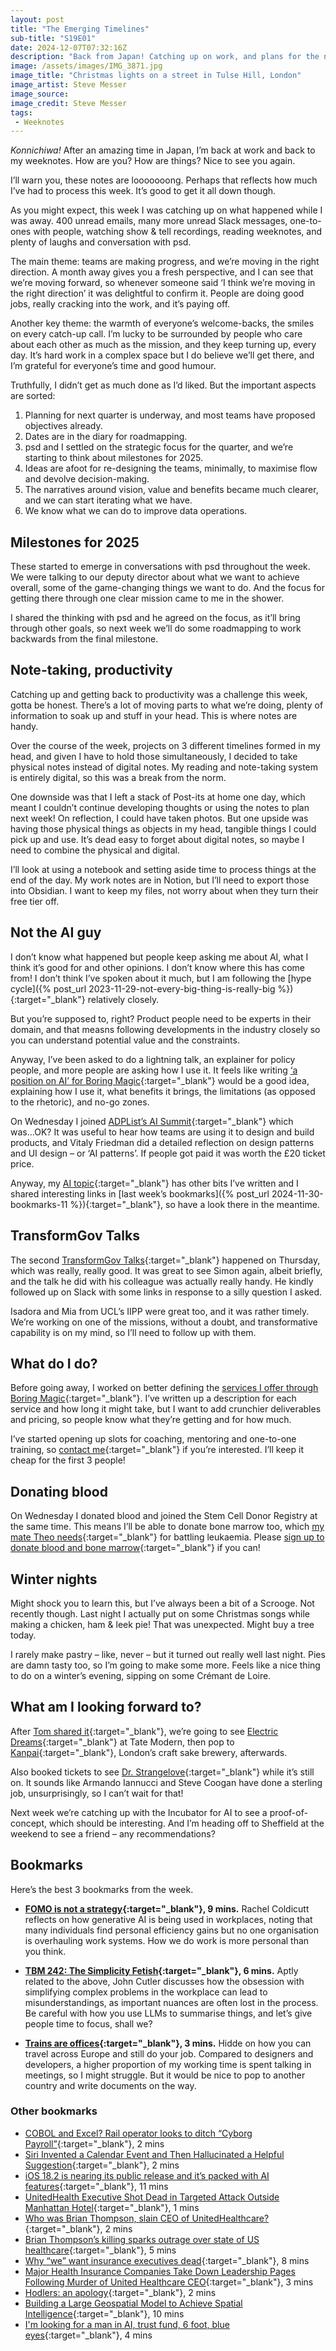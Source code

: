 ```yaml
---
layout: post
title: "The Emerging Timelines"
sub-title: "S19E01"
date: 2024-12-07T07:32:16Z
description: "Back from Japan! Catching up on work, and plans for the next quarter. Milestones for 2025, stuff on AI, and a call to donate bone marrow."
image: /assets/images/IMG_3871.jpg
image_title: "Christmas lights on a street in Tulse Hill, London"
image_artist: Steve Messer
image_source:
image_credit: Steve Messer
tags:
 - Weeknotes
---
```


_Konnichiwa!_ After an amazing time in Japan, I’m back at work and back to my weeknotes. How are you? How are things? Nice to see you again. 

I’ll warn you, these notes are looooooong. Perhaps that reflects how much I’ve had to process this week. It’s good to get it all down though.

As you might expect, this week I was catching up on what happened while I was away. 400 unread emails, many more unread Slack messages, one-to-ones with people, watching show & tell recordings, reading weeknotes, and plenty of laughs and conversation with psd. 

The main theme: teams are making progress, and we’re moving in the right direction. A month away gives you a fresh perspective, and I can see that we’re moving forward, so whenever someone said ‘I think we’re moving in the right direction’ it was delightful to confirm it. People are doing good jobs, really cracking into the work, and it’s paying off.

Another key theme: the warmth of everyone’s welcome-backs, the smiles on every catch-up call. I’m lucky to be surrounded by people who care about each other as much as the mission, and they keep turning up, every day. It’s hard work in a complex space but I do believe we’ll get there, and I’m grateful for everyone’s time and good humour.

Truthfully, I didn’t get as much done as I’d liked. But the important aspects are sorted:

1. Planning for next quarter is underway, and most teams have proposed objectives already.
2. Dates are in the diary for roadmapping.
3. psd and I settled on the strategic focus for the quarter, and we’re starting to think about milestones for 2025.
4. Ideas are afoot for re-designing the teams, minimally, to maximise flow and devolve decision-making.
5. The narratives around vision, value and benefits became much clearer, and we can start iterating what we have.
6. We know what we can do to improve data operations.

## Milestones for 2025

These started to emerge in conversations with psd throughout the week. We were talking to our deputy director about what we want to achieve overall, some of the game-changing things we want to do. And the focus for getting there through one clear mission came to me in the shower.

I shared the thinking with psd and he agreed on the focus, as it’ll bring through other goals, so next week we’ll do some roadmapping to work backwards from the final milestone.

## Note-taking, productivity

Catching up and getting back to productivity was a challenge this week, gotta be honest. There’s a lot of moving parts to what we’re doing, plenty of information to soak up and stuff in your head. This is where notes are handy. 

Over the course of the week, projects on 3 different timelines formed in my head, and given I have to hold those simultaneously, I decided to take physical notes instead of digital notes. My reading and note-taking system is entirely digital, so this was a break from the norm.

One downside was that I left a stack of Post-its at home one day, which meant I couldn’t continue developing thoughts or using the notes to plan next week! On reflection, I could have taken photos. But one upside was having those physical things as objects in my head, tangible things I could pick up and use. It’s dead easy to forget about digital notes, so maybe I need to combine the physical and digital.

I’ll look at using a notebook and setting aside time to process things at the end of the day. My work notes are in Notion, but I’ll need to export those into Obsidian. I want to keep my files, not worry about when they turn their free tier off. 

## Not the AI guy

I don’t know what happened but people keep asking me about AI, what I think it’s good for and other opinions. I don’t know where this has come from! I don’t think I’ve spoken about it much, but I am following the [hype cycle]({% post_url 2023-11-29-not-every-big-thing-is-really-big %}){:target="_blank"} relatively closely. 

But you’re supposed to, right? Product people need to be experts in their domain, and that measns following developments in the industry closely so you can understand potential value and the constraints.

Anyway, I’ve been asked to do a lightning talk, an explainer for policy people, and more people are asking how I use it. It feels like writing [‘a position on AI’ for Boring Magic](https://boringmagi.cc/2024/12/08/our-positions-on-generative-ai/){:target="_blank"} would be a good idea, explaining how I use it, what benefits it brings, the limitations (as opposed to the rhetoric), and no-go zones. 

On Wednesday I joined [ADPList’s AI Summit](https://aisummit.adplist.org){:target="_blank"} which was...OK? It was useful to hear how teams are using it to design and build products, and Vitaly Friedman did a detailed reflection on design patterns and UI design – or ‘AI patterns’. If people got paid it was worth the £20 ticket price. 

Anyway, my [AI topic](/tag/artificial-intelligence/){:target="_blank"} has other bits I’ve written and I shared interesting links in [last week’s bookmarks]({% post_url 2024-11-30-bookmarks-11 %}){:target="_blank"}, so have a look there in the meantime.

## TransformGov Talks

The second [TransformGov Talks](https://bsky.app/profile/transformgovtalks.bsky.social){:target="_blank"} happened on Thursday, which was really, really good. It was great to see Simon again, albeit briefly, and the talk he did with his colleague was actually really handy. He kindly followed up on Slack with some links in response to a silly question I asked.

Isadora and Mia from UCL’s IIPP were great too, and it was rather timely. We’re working on one of the missions, without a doubt, and transformative capability is on my mind, so I’ll need to follow up with them.

## What do I do?

Before going away, I worked on better defining the [services I offer through Boring Magic](https://boringmagi.cc/services/){:target="_blank"}. I’ve written up a description for each service and how long it might take, but I want to add crunchier deliverables and pricing, so people know what they’re getting and for how much. 

I’ve started opening up slots for coaching, mentoring and one-to-one training, so [contact me](/contact/){:target="_blank"} if you’re interested. I’ll keep it cheap for the first 3 people!

## Donating blood

On Wednesday I donated blood and joined the Stem Cell Donor Registry at the same time. This means I’ll be able to donate bone marrow too, which [my mate Theo needs](https://www.linkedin.com/posts/stevenjmesser_theo-dkms-uk-activity-7270342247227830273-zsfN?utm_source=share&utm_medium=member_desktop){:target="_blank"} for battling leukaemia. Please [sign up to donate blood and bone marrow](https://my.blood.co.uk/your-account/sign-up/?bloodIntentRedirect=true){:target="_blank"} if you can!

## Winter nights

Might shock you to learn this, but I’ve always been a bit of a Scrooge. Not recently though. Last night I actually put on some Christmas songs while making a chicken, ham & leek pie! That was unexpected. Might buy a tree today.

I rarely make pastry – like, never – but it turned out really well last night. Pies are damn tasty too, so I’m going to make some more. Feels like a nice thing to do on a winter’s evening, sipping on some Crémant de Loire.

## What am I looking forward to?

After [Tom shared it](https://bsky.app/profile/tomski.com/post/3lcaojkveos2d){:target="_blank"}, we’re going to see [Electric Dreams](https://www.tate.org.uk/whats-on/tate-modern/electric-dreams){:target="_blank"} at Tate Modern, then pop to [Kanpai](https://kanpai.london/shop){:target="_blank"}, London’s craft sake brewery, afterwards. 

Also booked tickets to see [Dr. Strangelove](https://www.noelcowardtheatre.co.uk/whats-on/dr-strangelove){:target="_blank"} while it’s still on. It sounds like Armando Iannucci and Steve Coogan have done a sterling job, unsurprisingly, so I can’t wait for that!

Next week we’re catching up with the Incubator for AI to see a proof-of-concept, which should be interesting. And I’m heading off to Sheffield at the weekend to see a friend – any recommendations?

## Bookmarks

Here’s the best 3 bookmarks from the week.

- **[FOMO is not a strategy](https://buttondown.com/justenoughinternet/archive/fomo-is-not-a-strategy/){:target="_blank"}, 9 mins.** Rachel Coldicutt reflects on how generative AI is being used in workplaces, noting that many individuals find personal efficiency gains but no one organisation is overhauling work systems. How we do work is more personal than you think.

- **[TBM 242: The Simplicity Fetish](https://cutlefish.substack.com/p/tbm-242-the-simplicity-fetish){:target="_blank"}, 6 mins.** Aptly related to the above, John Cutler discusses how the obsession with simplifying complex problems in the workplace can lead to misunderstandings, as important nuances are often lost in the process. Be careful with how you use LLMs to summarise things, and let’s give people time to focus, shall we?

- **[Trains are offices](https://hidde.blog/trains-are-offices/){:target="_blank"}, 3 mins.** Hidde on how you can travel across Europe and still do your job. Compared to designers and developers, a higher proportion of my working time is spent talking in meetings, so I might struggle. But it would be nice to pop to another country and write documents on the way.

### Other bookmarks

- [COBOL and Excel? Rail operator looks to ditch “Cyborg Payroll”](https://www.thestack.technology/cobol-and-excel-rail-operator-looks-to-ditch-cyborg-payroll/){:target="_blank"}, 2 mins
- [Siri Invented a Calendar Event and Then Hallucinated a Helpful Suggestion](https://pxlnv.com/linklog/siri-invented-calendar-event/){:target="_blank"}, 2 mins
- [iOS 18.2 is nearing its public release and it’s packed with AI features](https://appleinsider.com/articles/24/12/05/ios-182-is-nearing-its-public-release-and-its-packed-with-ai-features?utm_medium=rss){:target="_blank"}, 11 mins
- [UnitedHealth Executive Shot Dead in Targeted Attack Outside Manhattan Hotel](https://www.wsj.com/health/healthcare/unitedhealthcare-ceo-brian-thomspon-shot-killed-c0358c5e?mod=WSJ_home_mediumtopper_pos_1){:target="_blank"}, 1 mins
- [Who was Brian Thompson, slain CEO of UnitedHealthcare?](https://www.theguardian.com/us-news/2024/dec/04/brian-thompson-unitedhealthcare-ceo){:target="_blank"}, 2 mins
- [Brian Thompson’s killing sparks outrage over state of US healthcare](https://www.theguardian.com/us-news/2024/dec/05/unitedhealthcare-brian-thompson-killing-online-reaction){:target="_blank"}, 5 mins
- [Why “we” want insurance executives dead](https://www.usermag.co/p/yes-we-want-insurance-executives){:target="_blank"}, 8 mins
- [Major Health Insurance Companies Take Down Leadership Pages Following Murder of United Healthcare CEO](https://www.404media.co/multiple-major-health-insurance-companies-take-down-leadership-pages-following-murder-of-united-healthcare-ceo/){:target="_blank"}, 3 mins
- [Hodlers: an apology](https://www.ft.com/content/8533f856-57f1-4765-a3dc-d866543092be){:target="_blank"}, 2 mins
- [Building a Large Geospatial Model to Achieve Spatial Intelligence](https://nianticlabs.com/news/largegeospatialmodel){:target="_blank"}, 10 mins
- [I'm looking for a man in AI, trust fund, 6 foot, blue eyes](https://buttondown.email/justenoughinternet/archive/im-looking-for-a-man-in-ai-think-tank-trust-fund/){:target="_blank"}, 4 mins